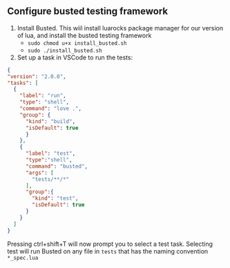 ## Configure busted testing framework
1) Install Busted. This wiil install luarocks package manager for our version of lua, and install the busted testing framework
    * `sudo chmod u+x install_busted.sh`
    * `sudo ./install_busted.sh`
1) Set up a task in VSCode to run the tests:
  ```json
  {
  "version": "2.0.0",
  "tasks": [
    {
      "label": "run",
      "type": "shell",
      "command": "love .",
      "group": {
        "kind": "build",
        "isDefault": true
        }
      },
      {
        "label": "test",
        "type":"shell",
        "command": "busted",
        "args": [
          "tests/**/*"
        ],
        "group":{
          "kind": "test",
          "isDefault": true
        }
      }
    ]
  }
  ```
  Pressing ctrl+shift+T will now prompt you to select a test task. Selecting test will run Busted on any file in `tests` that has the naming convention `*_spec.lua`
